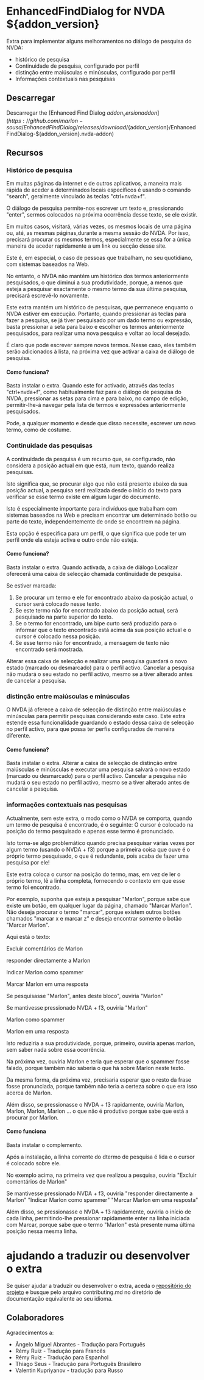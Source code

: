 # EnhancedFindDialog for NVDA ${addon_version}

Extra  para implementar alguns melhoramentos no diálogo de pesquisa do NVDA:

* histórico de pesquisa
* Continuidade de pesquisa, configurado por perfil
* distinção entre maiúsculas e minúsculas, configurado por perfil
* Informações contextuais nas pesquisas

## Descarregar
Descarregar the [Enhanced Find Dialog ${addon_version} addon](https://github.com/marlon-sousa/EnhancedFindDialog/releases/download/${addon_version}/EnhancedFindDialog-${addon_version}.nvda-addon)

## Recursos

### Histórico de pesquisa

Em muitas páginas da internet e de outros aplicativos, a maneira mais rápida de aceder a determinados locais específicos é usando o comando "search", geralmente vinculado às teclas "ctrl+nvda+f".

O diálogo de pesquisa permite-nos escrever um texto e, pressionando "enter", sermos colocados na próxima ocorrência desse texto, se ele existir.

Em muitos casos, visitará, várias vezes, os mesmos locais de uma página ou, até, as mesmas páginas,durante a mesma sessão do NVDA. Por isso, precisará procurar os mesmos termos, especialmente se essa for a única maneira de aceder rapidamente a um link ou secção desse site.

Este é, em especial, o caso de pessoas que trabalham, no seu quotidiano, com sistemas baseados na Web.

No entanto, o NVDA não mantém um histórico dos termos anteriormente pesquisados, o que diminui a sua produtividade, porque, a menos que esteja a pesquisar exactamente o mesmo termo da sua última pesquisa, precisará escrevê-lo novamente.

Este extra mantém um histórico de pesquisas, que permanece enquanto o NVDA estiver em execução. Portanto, quando pressionar as teclas para fazer a pesquisa, se já tiver pesquisado por um dado termo ou expressão, basta pressionar a seta para baixo e escolher os termos anteriormente pesquisados, para realizar uma nova pesquisa e voltar ao local desejado.

É claro que pode escrever sempre novos termos. Nesse caso, eles também serão adicionados à lista, na próxima vez que activar a caixa de diálogo de pesquisa.

#### Como funciona?

Basta instalar o extra. Quando este for activado, através das teclas "ctrl+nvda+f", como habitualmente faz para o diálogo de pesquisa do NVDA, pressionar as setas para cima e para baixo, no campo de edição, permitir-lhe-á navegar pela lista de termos e expressões anteriormente pesquisados.

Pode, a qualquer momento e desde que disso necessite, escrever um novo termo, como de costume.

### Continuidade das pesquisas

A continuidade da pesquisa é um recurso que, se configurado, não considera a posição actual em que está, num texto, quando realiza pesquisas.

Isto significa que, se procurar algo que não está presente abaixo da sua posição actual, a pesquisa será realizada desde o início do texto para verificar se esse termo existe em algum lugar do documento.

Isto é especialmente importante para indivíduos que trabalham com sistemas baseados na Web e precisam encontrar um determinado botão ou parte do texto, independentemente de onde se encontrem na página.

Esta opção é específica para um perfil, o que significa que pode ter um perfil onde ela esteja activa e outro onde não esteja.

#### Como funciona?

Basta instalar o extra. Quando activada, a caixa de diálogo Localizar oferecerá uma caixa de selecção chamada continuidade de pesquisa.

Se estiver marcada:

1. Se procurar um termo e ele for encontrado abaixo da posição actual, o cursor será colocado nesse texto.
2. Se este termo não for encontrado abaixo da posição actual, será pesquisado na parte superior do texto.
3. Se o termo for encontrado, um bipe curto será produzido para o informar que o texto encontrado está acima da sua posição actual e o cursor é colocado nessa posição.
4. Se esse termo não for encontrado, a mensagem de texto não encontrado será mostrada.

Alterar essa caixa de selecção e realizar uma pesquisa guardará o novo estado (marcado ou desmarcado) para o perfil activo. Cancelar a pesquisa não mudará o seu estado no perfil activo, mesmo se a tiver alterado antes de cancelar a pesquisa.

### distinção entre maiúsculas e minúsculas

O NVDA já oferece a caixa de selecção de distinção entre maiúsculas e minúsculas para permitir pesquisas considerando este caso. Este extra estende essa funcionalidade guardando o estado dessa caixa de selecção no perfil activo, para que possa ter perfis configurados de maneira diferente.

#### Como funciona?

Basta instalar o extra. Alterar a caixa de selecção de distinção entre maiúsculas e minúsculas e executar uma pesquisa salvará o novo estado (marcado ou desmarcado) para o perfil activo. Cancelar a pesquisa não mudará o seu estado no perfil activo, mesmo se a tiver alterado antes de cancelar a pesquisa.

### informações contextuais nas pesquisas

Actualmente, sem este extra, o modo como o NVDA se comporta, quando um termo de pesquisa é encontrado, é o seguinte: O cursor é colocado na posição do termo pesquisado e apenas esse termo é pronunciado.

Isto torna-se algo problemático quando precisa pesquisar várias vezes por algum termo (usando o NVDA + f3) porque a primeira coisa que ouve é o próprio termo pesquisado, o que é redundante, pois acaba de fazer uma pesquisa por ele!

Este extra coloca o cursor na posição do termo, mas, em vez de ler o próprio termo, lê a linha completa, fornecendo o contexto em que esse termo foi encontrado.

Por exemplo, suponha que esteja a pesquisar "Marlon", porque sabe que existe um botão, em qualquer lugar da página,  chamado "Marcar Marlon". Não deseja procurar o termo "marcar", porque existem outros botões chamados "marcar x e marcar z" e deseja encontrar somente o botão "Marcar Marlon".

Aqui está o texto:

Excluir comentários de Marlon

responder directamente a Marlon

Indicar Marlon como spammer

Marcar Marlon em uma resposta

Se pesquisasse "Marlon", antes deste bloco", ouviria
"Marlon"

Se mantivesse pressionado NVDA + f3, ouviria
"Marlon"

Marlon como spammer

Marlon em uma resposta

Isto reduziria a sua produtividade, porque, primeiro, ouviria apenas marlon, sem saber nada sobre essa ocorrência.

Na próxima vez, ouviria Marlon e teria que esperar que o spammer fosse falado, porque também não saberia o que há sobre Marlon neste texto.

Da mesma forma, da próxima vez, precisaria esperar que o resto da frase fosse pronunciada, porque também não teria a certeza sobre o que era isso acerca de  Marlon.

Além disso, se pressionasse o NVDA + f3 rapidamente, ouviria Marlon, Marlon, Marlon, Marlon ... o que não é produtivo porque sabe que está a procurar por Marlon.

#### Como funciona

Basta instalar o complemento.

Após a instalação, a linha corrente do dtermo de pesquisa é lida e o cursor é colocado sobre ele.

No exemplo acima, na primeira vez que realizou a pesquisa, ouviria
"Excluir comentários de Marlon"

Se mantivesse pressionado NVDA + f3, ouviria
"responder directamente a Marlon"
"Indicar Marlon como spammer"
"Marcar Marlon em uma resposta"

Além disso, se pressionasse o NVDA + f3 rapidamente, ouviria o início de cada linha, permitindo-lhe pressionar rapidamente enter na linha iniciada com Marcar,  porque sabe que o termo "Marlon" está presente numa última posição nessa mesma linha.

# ajudando a traduzir ou desenvolver o extra

Se quiser ajudar a traduzir ou desenvolver o extra, aceda o [repositório do projeto](https://github.com/marlon-sousa/EnhancedFindDialog) e busque pelo arquivo contributing.md no diretório de documentação equivalente ao seu idioma.

## Colaboradores

Agradecimentos a:


* Ângelo Miguel Abrantes - Tradução para Português
* Rémy Ruiz - Tradução para Francês
* Rémy Ruiz - Tradução para Espanhol
*  Thiago Seus - Tradução para Português Brasileiro
* Valentin Kupriyanov - tradução para Russo